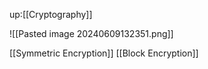 up:[[Cryptography]]

![[Pasted image 20240609132351.png]]

[[Symmetric Encryption]] [[Block Encryption]]